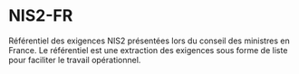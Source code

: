 # NIS2-FR
Référentiel des exigences NIS2 présentées lors du conseil des ministres en France. Le référentiel est une extraction des exigences sous forme de liste pour faciliter le travail opérationnel.
